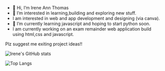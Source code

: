 - 👋 Hi, I’m Irene Ann Thomas
- 👀 I’m interested in learning,building and exploring new stuff.
- I am interested in web and app development and designing (via canva).
- 🌱 I’m currently learning javascript and hoping to start python soon.
- I am currently working on an exam remainder web application build using html,css and javascript.




Plz suggest me exiting project ideas!!


![Irene's GitHub stats](https://github-readme-stats.vercel.app/api?username=Irene26at&show_icons=true&theme=chartreuse-dark)

![Top Langs](https://github-readme-stats.vercel.app/api/top-langs/?username=Irene26at&layout=compact)

<!---
Irene26at/Irene26at is a ✨ special ✨ repository because its `README.md` (this file) appears on your GitHub profile.
You can click the Preview link to take a look at your changes.
--->
